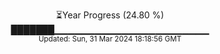 <p align="center">
⏳Year Progress (24.80 %) <br>
███████▁▁▁▁▁▁▁▁▁▁▁▁▁▁▁▁▁▁▁▁▁▁▁ <br>
<sub>Updated: Sun, 31 Mar 2024 18:18:56 GMT</sub>
</p>

